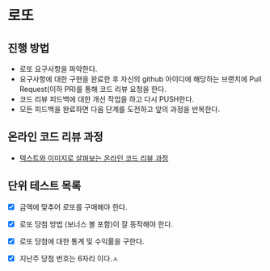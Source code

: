 # 로또
## 진행 방법
* 로또 요구사항을 파악한다.
* 요구사항에 대한 구현을 완료한 후 자신의 github 아이디에 해당하는 브랜치에 Pull Request(이하 PR)를 통해 코드 리뷰 요청을 한다.
* 코드 리뷰 피드백에 대한 개선 작업을 하고 다시 PUSH한다.
* 모든 피드백을 완료하면 다음 단계를 도전하고 앞의 과정을 반복한다.

## 온라인 코드 리뷰 과정
* [텍스트와 이미지로 살펴보는 온라인 코드 리뷰 과정](https://github.com/next-step/nextstep-docs/tree/master/codereview)

## 단위 테스트 목록
* [x] 금액에 맞추어 로또를 구매해야 한다.
* [x] 로또 당첨 방법 (보너스 볼 포함)이 잘 동작해야 한다.
* [x] 로또 당첨에 대한 통계 및 수익률을 구한다.
* [x] 지난주 당첨 번호는 6자리 이다.ㅅ

